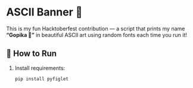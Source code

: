 # ASCII Banner 🌸

This is my fun Hacktoberfest contribution — a script that prints my name **“Gopika 🚀”** in beautiful ASCII art using random fonts each time you run it!

## 🚀 How to Run
1. Install requirements:
   ```bash
   pip install pyfiglet

